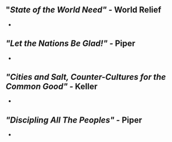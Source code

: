 ## "_State of the World Need" -_ World Relief 

- 

## _"Let the Nations Be Glad!" -_ Piper 

- 

## _"Cities and Salt, Counter-Cultures for the Common Good" -_ Keller

- 

## _"Discipling All The Peoples" -_ Piper

- 
